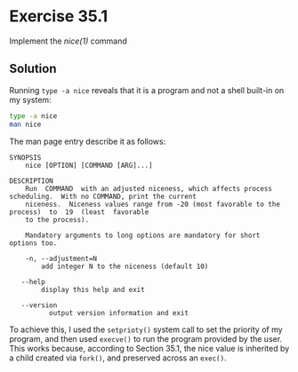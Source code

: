 # Exercise 35.1

Implement the *nice(1)* command

## Solution

Running `type -a nice` reveals that it is a program and not a shell built-in on my system:

```bash
type -a nice
man nice
```

The man page entry describe it as follows:

```
SYNOPSIS
	nice [OPTION] [COMMAND [ARG]...]

DESCRIPTION
	Run  COMMAND  with an adjusted niceness, which affects process scheduling.  With no COMMAND, print the current
	niceness.  Niceness values range from -20 (most favorable to the  process)  to  19  (least  favorable
	to the process).

	Mandatory arguments to long options are mandatory for short options too.

	-n, --adjustment=N 
		add integer N to the niceness (default 10)

   --help
   		display this help and exit

   --version
		  output version information and exit
```

To achieve this, I used the `setprioty()` system call to set the priority of my program, and then
used `execve()` to run the program provided by the user. This works because, according to Section 35.1,
the nice value is inherited by a child created via `fork()`, and preserved across an `exec()`.
